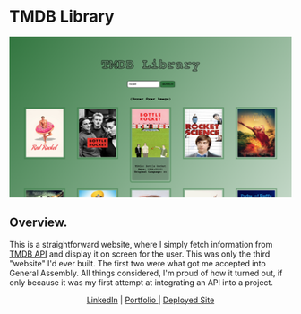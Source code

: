 # TMDB Library

![movie](./imgs/SearchScreenshot.png)

## Overview. 

This is a straightforward website, where I simply fetch information from [TMDB API](https://developers.themoviedb.org/3/getting-started/introduction) and display it on screen for the user. This was only the third "website" I'd ever built. The first two were what got me accepted into General Assembly. All things considered, I'm proud of how it turned out, if only because it was my first attempt at integrating an API into a project.

<div align=center>
  <a href='https://www.linkedin.com/in/saman-griffiths/' target='_blank'>LinkedIn</a> | <a href='' target='_blank'>Portfolio
  </a> | <a href='https://tmdb-search.vercel.app/'>Deployed Site</a>
  </div>
  <br>
</div>